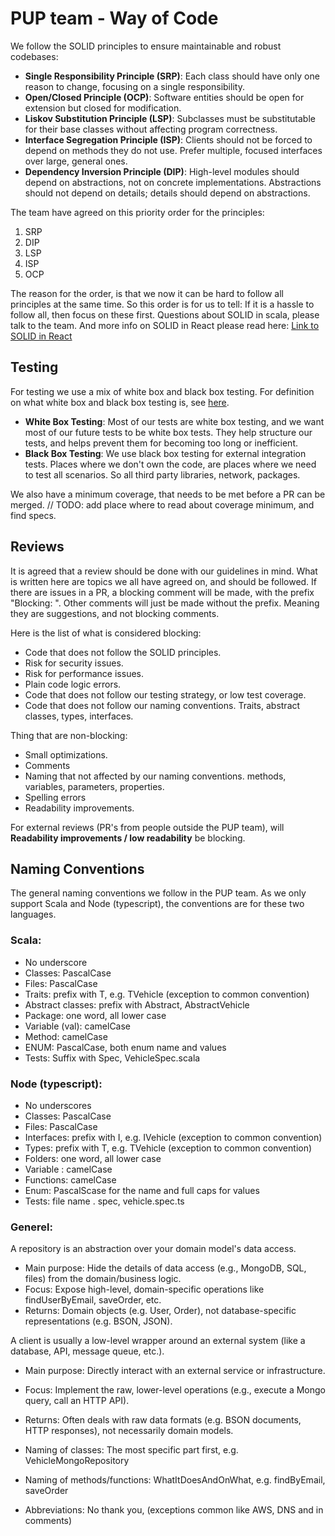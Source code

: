 # PUP team - Way of Code
We follow the SOLID principles to ensure maintainable and robust codebases:

- **Single Responsibility Principle (SRP)**: Each class should have only one reason to change, focusing on a single responsibility.
- **Open/Closed Principle (OCP)**: Software entities should be open for extension but closed for modification.
- **Liskov Substitution Principle (LSP)**: Subclasses must be substitutable for their base classes without affecting program correctness.
- **Interface Segregation Principle (ISP)**: Clients should not be forced to depend on methods they do not use. Prefer multiple, focused interfaces over large, general ones.
- **Dependency Inversion Principle (DIP)**: High-level modules should depend on abstractions, not on concrete implementations. Abstractions should not depend on details; details should depend on abstractions.

The team have agreed on this priority order for the principles:
1. SRP
2. DIP
3. LSP
4. ISP
5. OCP

The reason for the order, is that we now it can be hard to follow all principles at the same time. So this order is for us to tell: If it is a hassle to follow all, then focus on these first.
Questions about SOLID in scala, please talk to the team. And more info on SOLID in React please read here: [Link to SOLID in React](https://dev.to/mikhaelesa/series/24919)

## Testing
For testing we use a mix of white box and black box testing. For definition on what white box and black box testing is, see [here]().
- **White Box Testing**: Most of our tests are white box testing, and we want most of our future tests to be white box tests. They help structure our tests, and helps prevent them for becoming too long or inefficient.
- **Black Box Testing**: We use black box testing for external integration tests. Places where we don't own the code, are places where we need to test all scenarios. So all third party libraries, network, packages.

We also have a minimum coverage, that needs to be met before a PR can be merged. // TODO: add place where to read about coverage minimum, and find specs.


## Reviews
It is agreed that a review should be done with our guidelines in mind. What is written here are topics we all have agreed on, and should be followed. 
If there are issues in a PR, a blocking comment will be made, with the prefix "Blocking: ".
Other comments will just be made without the prefix. Meaning they are suggestions, and not blocking comments.

Here is the list of what is considered blocking:
- Code that does not follow the SOLID principles.
- Risk for security issues.
- Risk for performance issues.
- Plain code logic errors.
- Code that does not follow our testing strategy, or low test coverage.
- Code that does not follow our naming conventions. Traits, abstract classes, types, interfaces.

Thing that are non-blocking:
- Small optimizations.
- Comments
- Naming that not affected by our naming conventions. methods, variables, parameters, properties.
- Spelling errors
- Readability improvements.

For external reviews (PR's from people outside the PUP team), will **Readability improvements / low readability** be blocking.

## Naming Conventions
The general naming conventions we follow in the PUP team. As we only support Scala and Node (typescript), the conventions are for these two languages.

### Scala:
- No underscore
- Classes: PascalCase
- Files: PascalCase
- Traits: prefix with T, e.g. TVehicle (exception to common convention)
- Abstract classes: prefix with Abstract, AbstractVehicle
- Package: one word, all lower case
- Variable (val): camelCase
- Method: camelCase
- ENUM: PascalCase, both enum name and values
- Tests: Suffix with Spec, VehicleSpec.scala

### Node (typescript):
- No underscores
- Classes: PascalCase
- Files: PascalCase
- Interfaces: prefix with I, e.g. IVehicle (exception to common convention)
- Types: prefix with T, e.g. TVehicle (exception to common convention)
- Folders: one word, all lower case
- Variable : camelCase
- Functions: camelCase
- Enum: PascalScase for the name and full caps for values
- Tests: file name . spec, vehicle.spec.ts


### Generel:
A repository is an abstraction over your domain model's data access.
- Main purpose: Hide the details of data access (e.g., MongoDB, SQL, files) from the domain/business logic.
- Focus: Expose high-level, domain-specific operations like findUserByEmail, saveOrder, etc.
- Returns: Domain objects (e.g. User, Order), not database-specific representations (e.g. BSON, JSON).

A client is usually a low-level wrapper around an external system (like a database, API, message queue, etc.).
- Main purpose: Directly interact with an external service or infrastructure.
- Focus: Implement the raw, lower-level operations (e.g., execute a Mongo query, call an HTTP API).
- Returns: Often deals with raw data formats (e.g. BSON documents, HTTP responses), not necessarily domain models.


- Naming of classes:
The most specific part first, e.g. VehicleMongoRepository

- Naming of methods/functions:
WhatItDoesAndOnWhat, e.g. findByEmail, saveOrder



- Abbreviations:
No thank you, (exceptions common like AWS, DNS and in comments)